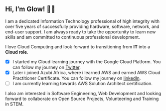 ## Hi, I’m Glow! :woman_technologist:

I am a dedicated Information Technology professional of high integrity with over five years of successfully providing hardware, software, network, and end-user support. I am always ready to take the opportunity to learn new skills and am committed to continuous professional development.

I love Cloud Computing and look forward to transitioning from **IT** into a **Cloud role**.

- [x] I started my Cloud learning journey with the Google Cloud Platform. You can follow my journey on [Twitter](https://twitter.com/glo_bak/).
- [x] Later i joined Azubi Africa, where i learned AWS and earned AWS Cloud Practitioner Certificate. You can follow my journey on [linkedIn](https://www.linkedin.com/in/gloriaboakye/).
- [ ] I am currently learning towards AWS Solution Architect certification.

I also am interested in Software Engineering, Web Development and looking forward to collaborate on Open Source Projects, Volunteering and Training in STEM.







<!---
Globak143/Globak143 is a ✨ special ✨ repository because its `README.md` (this file) appears on your GitHub profile.
You can click the Preview link to take a look at your changes.
--->

